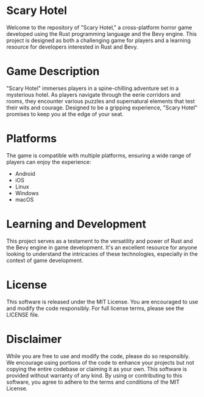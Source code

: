 # Scary Hotel
Welcome to the repository of "Scary Hotel," a cross-platform horror game developed using the Rust programming language and the Bevy engine. This project is designed as both a challenging game for players and a learning resource for developers interested in Rust and Bevy.
# Game Description
"Scary Hotel" immerses players in a spine-chilling adventure set in a mysterious hotel. As players navigate through the eerie corridors and rooms, they encounter various puzzles and supernatural elements that test their wits and courage. Designed to be a gripping experience, "Scary Hotel" promises to keep you at the edge of your seat.
# Platforms
The game is compatible with multiple platforms, ensuring a wide range of players can enjoy the experience:
- Android
- iOS
- Linux
- Windows
- macOS
# Learning and Development
This project serves as a testament to the versatility and power of Rust and the Bevy engine in game development. It's an excellent resource for anyone looking to understand the intricacies of these technologies, especially in the context of game development.
# License
This software is released under the MIT License. You are encouraged to use and modify the code responsibly. For full license terms, please see the LICENSE file.
# Disclaimer
While you are free to use and modify the code, please do so responsibly. We encourage using portions of the code to enhance your projects but not copying the entire codebase or claiming it as your own. This software is provided without warranty of any kind. By using or contributing to this software, you agree to adhere to the terms and conditions of the MIT License.
